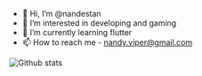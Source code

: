 - 👋 Hi, I’m @nandestan
- 👀 I’m interested in developing and gaming
- 🌱 I’m currently learning flutter
- 📫 How to reach me - nandy.viper@gmail.com


![Github stats](https://github-readme-stats.vercel.app/api?username=nandestan&theme=dark&show_icons=true&count_private=true)


<!---
nandestan/nandestan is a ✨ special ✨ repository because its `README.md` (this file) appears on your GitHub profile.
You can click the Preview link to take a look at your changes.
--->
